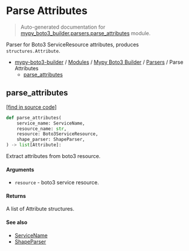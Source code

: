 # Parse Attributes

> Auto-generated documentation for [mypy_boto3_builder.parsers.parse_attributes](https://github.com/vemel/mypy_boto3_builder/blob/master/mypy_boto3_builder/parsers/parse_attributes.py) module.

Parser for Boto3 ServiceResource attributes, produces `structures.Attribute`.

- [mypy-boto3-builder](../../README.md#mypy_boto3_builder) / [Modules](../../MODULES.md#mypy-boto3-builder-modules) / [Mypy Boto3 Builder](../index.md#mypy-boto3-builder) / [Parsers](index.md#parsers) / Parse Attributes
    - [parse_attributes](#parse_attributes)

## parse_attributes

[[find in source code]](https://github.com/vemel/mypy_boto3_builder/blob/master/mypy_boto3_builder/parsers/parse_attributes.py#L12)

```python
def parse_attributes(
    service_name: ServiceName,
    resource_name: str,
    resource: Boto3ServiceResource,
    shape_parser: ShapeParser,
) -> list[Attribute]:
```

Extract attributes from boto3 resource.

#### Arguments

- `resource` - boto3 service resource.

#### Returns

A list of Attribute structures.

#### See also

- [ServiceName](../service_name.md#servicename)
- [ShapeParser](shape_parser.md#shapeparser)

